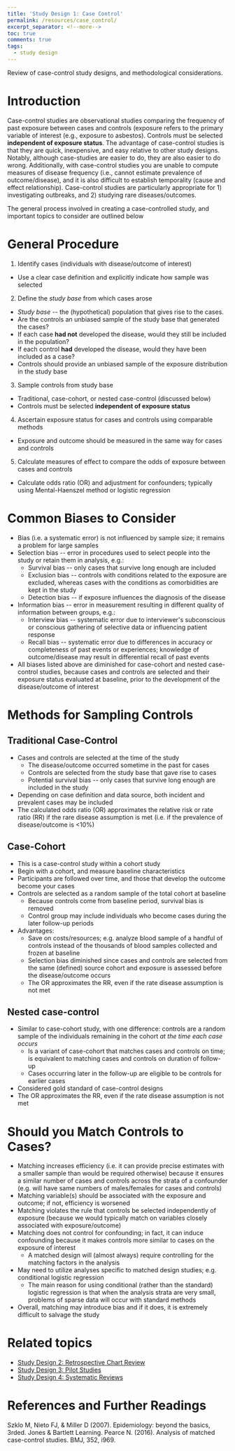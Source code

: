 ```yaml
---
title: 'Study Design 1: Case Control'
permalink: /resources/case_control/
excerpt_separator: <!--more-->
toc: true
comments: true
tags:
  - study design
---
```


Review of case-control study designs, and methodological considerations. <!--more-->


# Introduction

Case-control studies are observational studies comparing the frequency of past exposure between cases and controls (exposure refers to the primary variable of interest (e.g., exposure to asbestos). Controls must be selected **independent of exposure status**. The advantage of case-control studies is that they are quick, inexpensive, and easy relative to other study designs. Notably, although case-studies are easier to do, they are also easier to do wrong. Additionally, with case-control studies you are unable to compute measures of disease frequency (i.e., cannot estimate prevalence of outcome/disease), and it is also difficult to establish temporality (cause and effect relationship). Case-control studies are particularly appropriate for 1) investigating outbreaks, and 2) studying rare diseases/outcomes.

The general process involved in creating a case-controlled study, and important topics to consider are outlined below

# General Procedure

1. Identify cases (individuals with disease/outcome of interest)
-   Use a clear case definition and explicitly indicate how sample was selected


2. Define the *study base* from which cases arose
-   *Study base* -- the (hypothetical) population that gives rise to the cases.
-   Are the controls an unbiased sample of the study base that generated the cases?
  -   If each case **had not** developed the disease, would they still be included in the population?
  -   If each control **had** developed the disease, would they have been included as a case?
-   Controls should provide an unbiased sample of the exposure distribution in the study base


3. Sample controls from study base
-   Traditional, case-cohort, or nested case-control (discussed below)
-   Controls must be selected **independent of exposure status**

4. Ascertain exposure status for cases and controls using comparable methods
-   Exposure and outcome should be measured in the same way for cases and controls

5.  Calculate measures of effect to compare the odds of exposure between cases and controls
-   Calculate odds ratio (OR) and adjustment for confounders; typically using Mental-Haenszel method or logistic regression

# Common Biases to Consider
-   Bias (i.e. a systematic error) is not influenced by sample size; it remains a problem for large samples
-   Selection bias -- error in procedures used to select people into the study or retain them in analysis, e.g.:
    -   Survival bias -- only cases that survive long enough are included
    -   Exclusion bias -- controls with conditions related to the exposure are excluded, whereas cases with the conditions as comorbidities are kept in the study
    -   Detection bias -- if exposure influences the diagnosis of the disease
-   Information bias -- error in measurement resulting in different quality of information between groups, e.g.:
    -   Interview bias -- systematic error due to interviewer's subconscious or conscious gathering of selective data or influencing patient response
    -   Recall bias -- systematic error due to differences in accuracy or completeness of past events or experiences; knowledge of outcome/disease may result in differential recall of past events
-   All biases listed above are diminished for case-cohort and nested case-control studies, because cases and controls are selected and their exposure status evaluated at baseline, prior to the development of the disease/outcome of interest

# Methods for Sampling Controls

## Traditional Case-Control
-   Cases and controls are selected at the time of the study
    -   The disease/outcome occurred sometime in the past for cases
    -   Controls are selected from the study base that gave rise to cases
    -   Potential survival bias -- only cases that survive long enough are included in the study
-   Depending on case definition and data source, both incident and prevalent cases may be included
-   The calculated odds ratio (OR) approximates the relative risk or rate ratio (RR) if the rare disease assumption is met (i.e. if the prevalence of disease/outcome is \<10%)

## Case-Cohort
-   This is a case-control study within a cohort study
-   Begin with a cohort, and measure baseline characteristics
-   Participants are followed over time, and those that develop the outcome become your cases
-   Controls are selected as a random sample of the total cohort at baseline
    -   Because controls come from baseline period, survival bias is removed
    -   Control group may include individuals who become cases during the later follow-up periods
-   Advantages:
    -   Save on costs/resources; e.g. analyze blood sample of a handful of controls instead of the thousands of blood samples collected and frozen at baseline
    -   Selection bias diminished since cases and controls are selected from the same (defined) source cohort and exposure is assessed before the disease/outcome occurs
    -   The OR approximates the RR, even if the rate disease assumption is not met

## Nested case-control
-   Similar to case-cohort study, with one difference: controls are a random sample of the individuals remaining in the cohort *at the time each case occurs*
    -   Is a variant of case-cohort that matches cases and controls on time; is equivalent to matching cases and controls on duration of follow-up
    -   Cases occurring later in the follow-up are eligible to be controls for earlier cases
-   Considered gold standard of case-control designs
-   The OR approximates the RR, even if the rate disease assumption is not met

# Should you Match Controls to Cases?
-   Matching increases efficiency (i.e. it can provide precise estimates with a smaller sample than would be required otherwise) because it ensures a similar number of cases and controls across the strata of a confounder (e.g. will have same numbers of males/females for cases and controls)
-   Matching variable(s) should be associated with the exposure and outcome; if not, efficiency is worsened
-   Matching violates the rule that controls be selected independently of exposure (because we would typically match on variables closely associated with exposure/outcome)
-   Matching does not control for confounding; in fact, it can induce confounding because it makes controls more similar to cases on the exposure of interest
    -   A matched design will (almost always) require controlling for the matching factors in the analysis
-   May need to utilize analyses specific to matched design studies; e.g. conditional logistic regression
    -   The main reason for using conditional (rather than the standard) logistic regression is that when the analysis strata are very small, problems of sparse data will occur with standard methods
-   Overall, matching may introduce bias and if it does, it is extremely difficult to salvage the study


# Related topics
-   [Study Design 2: Retrospective Chart Review](/resources/chart_review/)
-   [Study Design 3: Pilot Studies](/resources/pilot-studies/)
-   [Study Design 4: Systematic Reviews](/resources/pilot-studies/)


# References and Further Readings
Szklo M, Nieto FJ, & Miller D (2007). Epidemiology: beyond the basics, 3rded. Jones & Bartlett Learning.
Pearce N. (2016). Analysis of matched case-control studies. BMJ, 352, i969.
